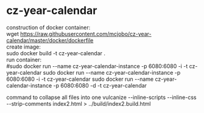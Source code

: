 # cz-year-calendar

construction of docker container:<br>
wget https://raw.githubusercontent.com/mcjobo/cz-year-calendar/master/docker/dockerfile<br>
create image:<br>
sudo docker build -t cz-year-calendar .<br>
run container:<br>
#sudo docker run --name cz-year-calendar-instance -p 6080:6080 -i -t cz-year-calendar
sudo docker run --name cz-year-calendar-instance -p 6080:6080 -i -t cz-year-calendar
sudo docker run --name cz-year-calendar-instance -p 6080:6080 -d -t cz-year-calendar

command to collapse all files into one
vulcanize --inline-scripts --inline-css --strip-comments index2.html > ../build/index2.build.html